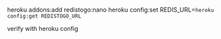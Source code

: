 heroku addons:add redistogo:nano
heroku config:set REDIS_URL=`heroku config:get REDISTOGO_URL`

verify with
heroku config